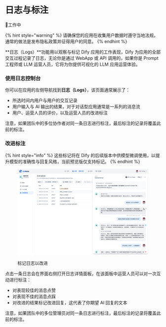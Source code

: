 # 日志与标注

🚧工作中

{% hint style="warning" %}
请确保您的应用在收集用户数据时遵守当地法规。通常的做法是发布隐私政策并征得用户的同意。
{% endhint %}

\*\*日志（Logs）\*\*功能用以观察与标记 Dify 应用的工作表现，Dify 为应用的全部交互过程记录了日志，无论你是通过 WebApp 或 API 调用的，如果你是 Prompt 工程师或 LLM 运营人员，它将为你提供可视化的 LLM 应用运营体验。

### 使用日志控制台

你可以在应用的左侧导航找到**日志（Logs）**，该页面通常展示了：

* 所选时间内用户与用户的交互记录
* 用户输入与 AI 输出的结果，对于对话型应用通常是一系列的消息流
* 用户、运营人员的评价，以及运营人员的改进标注

注意，如果团队中的多位协作者对同一条日志进行标注，最后标注的记录将覆盖此前的标注。

### 改进标注

{% hint style="info" %}
这些标记将在 Dify 的后续版本中供模型微调使用，以提升模型的准确性与回复风格，当前预览版仅支持标记。
{% endhint %}

<figure><img src="../../.gitbook/assets/app-log.png" alt=""><figcaption><p>标记日志以改进</p></figcaption></figure>

点击一条日志会在界面右侧打开日志详情面板，在该面板中运营人员可以对一次互动进行标注：

* 对表现较佳的消息点赞
* 对表现不佳的消息点踩
* 对改进的结果标记改进回复，这代表了你期望 AI 回复的文本

注意，如果团队中的多位管理员对同一条日志进行标注，最后标注的记录将覆盖此前的标注。
